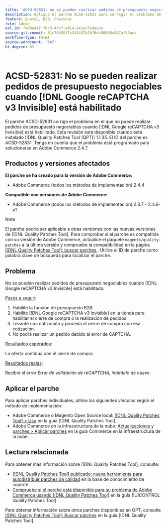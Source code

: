 ```yaml
---
title: 'ACSD-52831: no se pueden realizar pedidos de presupuesto negociables cuando  [!DNL Google reCAPTCHA v3 Invisible] está habilitado'
description: Aplique el parche ACSD-52831 para corregir el problema de Adobe Commerce en el que no puede realizar pedidos de presupuesto negociables cuando  [!DNL Google reCAPTCHA v3 Invisible]  está habilitado.
feature: Quotes, B2B, Checkout
role: Admin
exl-id: fa09e41f-f6c3-4cc7-a814-0e1ac5e9ea2e
source-git-commit: 81c78439f7c243437b7b76dc80560c847af95ace
workflow-type: tm+mt
source-wordcount: '347'
ht-degree: 0%

---
```


# ACSD-52831: No se pueden realizar pedidos de presupuesto negociables cuando [!DNL Google reCAPTCHA v3 Invisible] está habilitado

El parche ACSD-52831 corrige el problema en el que no puede realizar pedidos de presupuesto negociables cuando [!DNL Google reCAPTCHA v3 Invisible] está habilitado. Esta revisión está disponible cuando está instalado [!DNL Quality Patches Tool (QPT)] 1.1.35. El ID del parche es ACSD-52831. Tenga en cuenta que el problema está programado para solucionarse en Adobe Commerce 2.4.7.

## Productos y versiones afectados

**El parche se ha creado para la versión de Adobe Commerce:**

* Adobe Commerce (todos los métodos de implementación) 2.4.4

**Compatible con versiones de Adobe Commerce:**

* Adobe Commerce (todos los métodos de implementación) 2.3.7 - 2.4.6-p1

>[!NOTE]
>
>El parche podría ser aplicable a otras versiones con las nuevas versiones de [!DNL Quality Patches Tool]. Para comprobar si el parche es compatible con su versión de Adobe Commerce, actualice el paquete `magento/quality-patches` a la última versión y compruebe la compatibilidad en la página [[!DNL Quality Patches Tool]: buscar parches ](https://experienceleague.adobe.com/tools/commerce-quality-patches/index.html). Utilice el ID de parche como palabra clave de búsqueda para localizar el parche.

## Problema

No se pueden realizar pedidos de presupuesto negociables cuando [!DNL Google reCAPTCHA v3 Invisible] está habilitado.

<u>Pasos a seguir</u>:

1. Habilite la función de presupuesto B2B.
1. Habilite [!DNL Google reCAPTCHA v3 Invisible] en la tienda para habilitar el cierre de compra o la realización de pedidos.
1. Levante una cotización y proceda al cierre de compra con esa cotización.
1. No podrá realizar un pedido debido al error de CAPTCHA.

<u>Resultados esperados</u>:

La oferta continúa con el cierre de compra.

<u>Resultados reales</u>:

Recibió el error *Error de validación de reCAPTCHA, inténtelo de nuevo*.

## Aplicar el parche

Para aplicar parches individuales, utilice los siguientes vínculos según el método de implementación:

* Adobe Commerce o Magento Open Source local: [[!DNL Quality Patches Tool] > Uso](/help/tools/quality-patches-tool/usage.md) en la guía [!DNL Quality Patches Tool].
* Adobe Commerce en la infraestructura de la nube: [Actualizaciones y parches > Aplicar parches](https://experienceleague.adobe.com/docs/commerce-cloud-service/user-guide/develop/upgrade/apply-patches.html) en la guía Commerce en la infraestructura de la nube.

## Lectura relacionada

Para obtener más información sobre [!DNL Quality Patches Tool], consulte:

* [[!DNL Quality Patches Tool] publicado: nueva herramienta para autodistribuir parches de calidad](https://experienceleague.adobe.com/en/docs/commerce-knowledge-base/kb/announcements/commerce-announcements/magento-quality-patches-released-new-tool-to-self-serve-quality-patches) en la base de conocimiento de soporte.
* [Compruebe si el parche está disponible para su problema de Adobe Commerce usando [!DNL Quality Patches Tool]](/help/tools/quality-patches-tool/patches-available-in-qpt/check-patch-for-magento-issue-with-magento-quality-patches.md) en la guía [!UICONTROL Quality Patches Tool].


Para obtener información sobre otros parches disponibles en QPT, consulte [[!DNL Quality Patches Tool]: Buscar parches](https://experienceleague.adobe.com/tools/commerce-quality-patches/index.html) en la guía [!DNL Quality Patches Tool].
